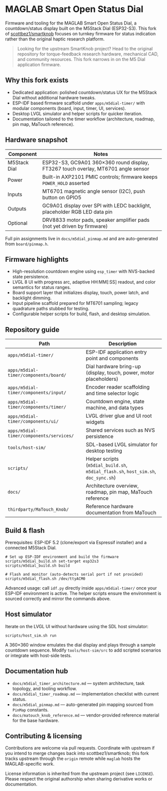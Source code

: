 # MAGLAB Smart Open Status Dial

Firmware and tooling for the MAGLAB Smart Open Status Dial, a countdown/status display built on the M5Stack Dial
(ESP32-S3). This fork of [scottbez1/smartknob](https://github.com/scottbez1/smartknob) focuses on turnkey firmware for
status indication rather than the original haptic research platform.

> Looking for the upstream SmartKnob project? Head to the original repository for torque-feedback research hardware,
> mechanical CAD, and community resources. This fork narrows in on the M5 Dial application firmware.

## Why this fork exists

- Dedicated application: polished countdown/status UX for the M5Stack Dial without additional hardware tweaks.
- ESP-IDF based firmware scaffold under `apps/m5dial-timer/` with modular components (board, input, timer, UI, services).
- Desktop LVGL simulator and helper scripts for quicker iteration.
- Documentation tailored to the timer workflow (architecture, roadmap, pin map, MaTouch reference).

## Hardware snapshot

| Component | Notes |
|-----------|-------|
| M5Stack Dial | ESP32-S3, GC9A01 360×360 round display, FT3267 touch overlay, MT6701 angle sensor |
| Power | Built-in AXP2101 PMIC controls; firmware keeps `POWER_HOLD` asserted |
| Inputs | MT6701 magnetic angle sensor (I2C), push button on GPIO5 |
| Outputs | GC9A01 display over SPI with LEDC backlight, placeholder RGB LED data pin |
| Optional | DRV8833 motor pads, speaker amplifier pads (not yet driven by firmware) |

Full pin assignments live in `docs/m5dial_pinmap.md` and are auto-generated from `board/pinmap.h`.

## Firmware highlights

- High-resolution countdown engine using `esp_timer` with NVS-backed state persistence.
- LVGL 8 UI with progress arc, adaptive HH:MM[:SS] readout, and color semantics for status ranges.
- Board support layer that initializes display, touch, power latch, and backlight dimming.
- Input pipeline scaffold prepared for MT6701 sampling; legacy quadrature paths stubbed for testing.
- Configurable helper scripts for build, flash, and desktop simulation.

## Repository guide

| Path | Description |
|------|-------------|
| `apps/m5dial-timer/` | ESP-IDF application entry point and components |
| `apps/m5dial-timer/components/board/` | Dial hardware bring-up (display, touch, power, motor placeholders) |
| `apps/m5dial-timer/components/input/` | Encoder reader scaffolding and time selector logic |
| `apps/m5dial-timer/components/timer/` | Countdown engine, state machine, and data types |
| `apps/m5dial-timer/components/ui/` | LVGL driver glue and UI root widgets |
| `apps/m5dial-timer/components/services/` | Shared services such as NVS persistence |
| `tools/host-sim/` | SDL-based LVGL simulator for desktop testing |
| `scripts/` | Helper scripts (`m5dial_build.sh`, `m5dial_flash.sh`, `host_sim.sh`, `doc_sync.sh`) |
| `docs/` | Architecture overview, roadmap, pin map, MaTouch reference |
| `thirdparty/MaTouch_Knob/` | Reference hardware documentation from MaTouch |

## Build & flash

Prerequisites: ESP-IDF 5.2 (clone/export via Espressif installer) and a connected M5Stack Dial.

```
# Set up ESP-IDF environment and build the firmware
scripts/m5dial_build.sh set-target esp32s3
scripts/m5dial_build.sh build

# Flash and monitor (auto-detects serial port if not provided)
scripts/m5dial_flash.sh /dev/ttyACM0
```

Advanced usage: call `idf.py` directly inside `apps/m5dial-timer/` once your ESP-IDF environment is active. The helper
scripts ensure the environment is sourced correctly and mirror the commands above.

## Host simulator

Iterate on the LVGL UI without hardware using the SDL host simulator:

```
scripts/host_sim.sh run
```

A 360×360 window emulates the dial display and plays through a sample countdown sequence. Modify `tools/host-sim/src`
to add scripted scenarios or integrate with host-side tests.

## Documentation hub

- `docs/m5dial_timer_architecture.md` — system architecture, task topology, and tooling workflow.
- `docs/m5dial_timer_roadmap.md` — implementation checklist with current status.
- `docs/m5dial_pinmap.md` — auto-generated pin mapping sourced from `PinMap` constants.
- `docs/matouch_knob_reference.md` — vendor-provided reference material for the base hardware.

## Contributing & licensing

Contributions are welcome via pull requests. Coordinate with upstream if you intend to merge changes back into
scottbez1/smartknob; this fork tracks upstream through the `origin` remote while `maglab` hosts the MAGLAB-specific
work.

License information is inherited from the upstream project (see `LICENSE`). Please respect the original authorship when
sharing derivative works or documentation.
